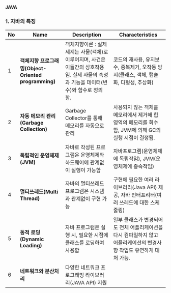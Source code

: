 #### JAVA

### 1. 자바의 특징

|No|Name|Description|Characteristics|
|---|---|---|---|
|1|**객체지향 프로그래밍(Object-Oriented programming)**|객체지향이론 : 실제 세계는 사물(객체)로 이루어지며, 사건은 이들간의 상호작용임. 실제 사물의 속성과 기능을 데이터(변수)와 함수로 정의함.|코드의 재사용, 유지보수, 중복제거, 오작동 방지(클래스, 객체, 캡슐화, 다형성, 추상화)|
|2|**자동 메모리 관리(Garbage Collection)**|Garbage Collector를 통해 메모리를 자동으로 관리|사용되지 않는 객체를 메모리에서 제거해 힙 영역의 메모리를 회수함, JVM에 의해 GC의 실행 시점이 결정됨.|
|3|**독립적인 운영체제(JVM)**|자바로 작성된 프로그램은 운영체제와 하드웨어에 관계없이 실행이 가능함|자바프로그램(운영체제에 독립적임), JVM(운영체제에 종속적임)|
|4|**멀티쓰레드(Multi Thread)**|자바의 멀티쓰레드 프로그램은 시스템과 관계없이 구현 가능|구현에 필요한 여러 라이브러리(Java API) 제공, 자바 인터프리터(여러 쓰레드에 대한 스케줄링)|
|5|**동적 로딩(Dynamic Loading)**|자바 프로그램은 실행 시, 필요한 시점에 클래스를 로딩하여 사용함|일부 클래스가 변경되어도 전체 어플리케이션을 다시 컴파일하지 않고 어플리케이션의 변경사항 작업도 유연하게 대처 가능.|
|6|**네트워크와 분산처리**|다양한 네트워크 프로그래밍 라이브러리(JAVA API) 지원|
